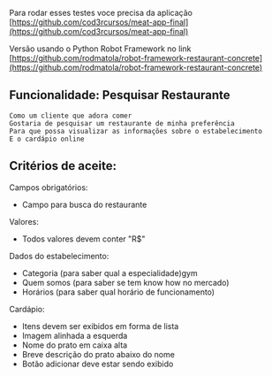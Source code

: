 Para rodar esses testes voce precisa da aplicação
[https://github.com/cod3rcursos/meat-app-final](https://github.com/cod3rcursos/meat-app-final)

Versão usando o Python Robot Framework no link [https://github.com/rodmatola/robot-framework-restaurant-concrete](https://github.com/rodmatola/robot-framework-restaurant-concrete)

## Funcionalidade: Pesquisar Restaurante

	Como um cliente que adora comer
	Gostaria de pesquisar um restaurante de minha preferência
	Para que possa visualizar as informações sobre o estabelecimento
	E o cardápio online

## Critérios de aceite:

Campos obrigatórios:
- Campo para busca do restaurante

Valores:
- Todos valores devem conter "R$"

Dados do estabelecimento:
- Categoria (para saber qual a especialidade)gym
- Quem somos (para saber se tem know how no mercado)
- Horários (para saber qual horário de funcionamento)

Cardápio:
- Itens devem ser exibidos em forma de lista
- Imagem alinhada a esquerda
- Nome do prato em caixa alta
- Breve descrição do prato abaixo do nome
- Botão adicionar deve estar sendo exibido
